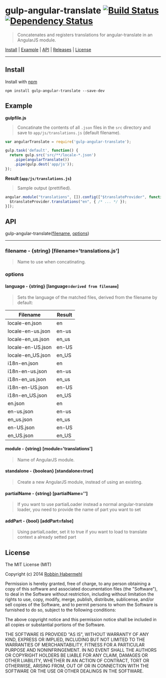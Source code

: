 # gulp-angular-translate [![Build Status](https://travis-ci.org/RobbinHabermehl/gulp-angular-translate.svg?branch=master)](https://travis-ci.org/RobbinHabermehl/gulp-angular-translate) [![Dependency Status](https://david-dm.org/RobbinHabermehl/gulp-angular-translate.svg)](https://david-dm.org/RobbinHabermehl/gulp-angular-translate)

> Concatenates and registers translations for angular-translate in an AngularJS module.

<a href="#install">Install</a> |
<a href="#example">Example</a> |
<a href="#api">API</a> |
[Releases](https://github.com/RobbinHabermehl/gulp-angular-translate/releases) |
<a href="#license">License</a>

----

## Install

Install with [npm](https://npmjs.org/package/gulp-angular-translate)

```
npm install gulp-angular-translate --save-dev
```

## Example

**gulpfile.js**

> Concatinate the contents of all `.json` files in the `src` directory and save to `app/js/translations.js` (default filename).

```js
var angularTranslate = require('gulp-angular-translate');

gulp.task('default', function() {
  return gulp.src('src/**/locale-*.json')
    .pipe(angularTranslate())
    .pipe(gulp.dest('app/js'));
});
```

**Result (`app/js/translations.js`)**

> Sample output (prettified).

```js
angular.module("translations", []).config(["$translateProvider", function($translateProvider) {
  $translateProvider.translations("en", { /* ... */ });
}]);
```

## API

gulp-angular-translate([filename](https://github.com/RobbinHabermehl/gulp-angular-translate#filename---string-filenametemplatesjs), [options](https://github.com/RobbinHabermehl/gulp-angular-translate#options))

----

### filename - {string} [filename='translations.js']

> Name to use when concatinating.

### options

#### language - {string} [language=`derived from filename`]

> Sets the language of the matched files, derived from the filename by default:

Filename | Result
------------ | -------------------
locale-en.json | en
locale-en-us.json | en-us
locale-en_us.json | en_us
locale-en-US.json | en-US
locale-en_US.json | en_US
i18n-en.json | en
i18n-en-us.json | en-us
i18n-en_us.json | en_us
i18n-en-US.json | en-US
i18n-en_US.json | en_US
en.json | en
en-us.json | en-us
en_us.json | en_us
en-US.json | en-US
en_US.json | en_US

#### module - {string} [module='translations']

> Name of AngularJS module.

#### standalone - {boolean} [standalone=true]

> Create a new AngularJS module, instead of using an existing.


#### partialName - {string} [partialName='']

> If you want to use partialLoader instead a normal angular-translate loader, you need to provide the name of part you want to set

#### addPart - {bool} [addPart=false]

> Using partialLoader, set  it to true if you want to load to translate context a already setted part

## License

The MIT License (MIT)

Copyright (c) 2014 [Robbin Habermehl](http://www.linkedin.com/in/robbinhabermehl)

Permission is hereby granted, free of charge, to any person obtaining a copy of
this software and associated documentation files (the "Software"), to deal in
the Software without restriction, including without limitation the rights to
use, copy, modify, merge, publish, distribute, sublicense, and/or sell copies of
the Software, and to permit persons to whom the Software is furnished to do so,
subject to the following conditions:

The above copyright notice and this permission notice shall be included in all
copies or substantial portions of the Software.

THE SOFTWARE IS PROVIDED "AS IS", WITHOUT WARRANTY OF ANY KIND, EXPRESS OR
IMPLIED, INCLUDING BUT NOT LIMITED TO THE WARRANTIES OF MERCHANTABILITY, FITNESS
FOR A PARTICULAR PURPOSE AND NONINFRINGEMENT. IN NO EVENT SHALL THE AUTHORS OR
COPYRIGHT HOLDERS BE LIABLE FOR ANY CLAIM, DAMAGES OR OTHER LIABILITY, WHETHER
IN AN ACTION OF CONTRACT, TORT OR OTHERWISE, ARISING FROM, OUT OF OR IN
CONNECTION WITH THE SOFTWARE OR THE USE OR OTHER DEALINGS IN THE SOFTWARE.
